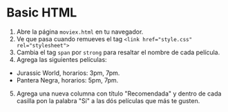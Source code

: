 # Basic HTML

1. Abre la página `moviex.html` en tu navegador.
2. Ve que pasa cuando remueves el tag `<link href="style.css" rel="stylesheet">`
3. Cambia el tag `span` por `strong` para resaltar el nombre de cada película.
4. Agrega las siguientes películas:

  * Jurassic World, horarios: 3pm, 7pm.
  * Pantera Negra, horarios: 5pm, 7pm.

5. Agrega una nueva columna con título "Recomendada" y dentro de cada
   casilla pon la palabra "Sí" a las dós películas que más te gusten.
